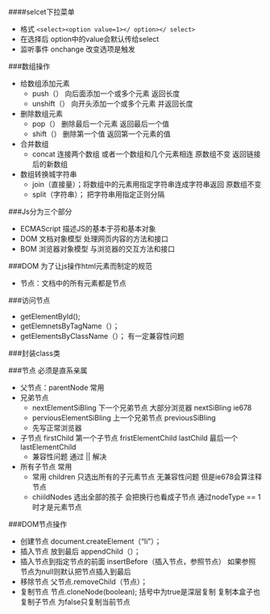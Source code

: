 
####selcet下拉菜单
* 格式 `<select><option value=1></ option></ select>`
* 在选择后 option中的value会默认传给select 
* 监听事件 onchange 改变选项是触发

###数组操作
* 给数组添加元素
	* push（） 向后面添加一个或多个元素 返回长度
	* unshift（） 向开头添加一个或多个元素 并返回长度
* 删除数组元素
	* pop（） 删除最后一个元素 返回最后一个值
	* shift（） 删除第一个值 返回第一个元素的值
* 合并数组
	* concat 连接两个数组 或者一个数组和几个元素相连 原数组不变 返回链接后的新数组
* 数组转换城字符串
	* join（直接量）；将数组中的元素用指定字符串连成字符串返回 原数组不变
	* split（字符串）； 把字符串用指定正则分隔

###Js分为三个部分
* ECMAScript 描述JS的基本于芬和基本对象
* DOM 文档对象模型 处理网页内容的方法和接口
* BOM 浏览器对象模型 与浏览器的交互方法和接口

###DOM 为了让js操作html元素而制定的规范
* 节点：文档中的所有元素都是节点

###访问节点
* getElementById();
* getElemnetsByTagName（）；
* getElementsByClassName（）； 有一定兼容性问题

###封装class类

###节点 必须是直系亲属
* 父节点：parentNode 常用
* 兄弟节点
	* nextElementSiBling 下一个兄弟节点 大部分浏览器 nextSiBling ie678  
	* perviousElementSiBling  上一个兄弟节点  previousSiBling
	* 先写正常浏览器
* 子节点 firstChild 第一个子节点 fristElementChild lastChild 最后一个 lastElementChild
	* 兼容性问题 通过 || 解决
* 所有子节点   常用
	* 常用 children 只选出所有的子元素节点 无兼容性问题 但是ie678会算注释节点
	*  chiildNodes 选出全部的孩子 会把换行也看成子节点 通过nodeType == 1 时才是元素节点 

###DOM节点操作
* 创建节点 document.createElement（“li”）；
* 插入节点 放到最后 appendChild（）；
* 插入节点到指定节点的前面 insertBefore（插入节点，参照节点） 如果参照节点为null则默认把节点插入到最后
* 移除节点 父节点.removeChild（节点）；
* 复制节点 节点.cloneNode(boolean); 括号中为true是深层复制 复制本盒子也复制子节点 为false只复制当前节点  
